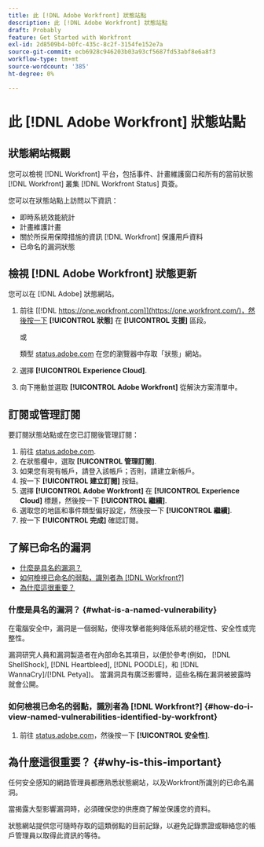 ```yaml
---
title: 此 [!DNL Adobe Workfront] 狀態站點
description: 此 [!DNL Adobe Workfront] 狀態站點
draft: Probably
feature: Get Started with Workfront
exl-id: 2d8509b4-b0fc-435c-8c2f-3154fe152e7a
source-git-commit: ecb6928c946203b03a93cf5687fd53abf8e6a8f3
workflow-type: tm+mt
source-wordcount: '385'
ht-degree: 0%

---
```


# 此 [!DNL Adobe Workfront] 狀態站點

## 狀態網站概觀

您可以檢視 [!DNL Workfront] 平台，包括事件、計畫維護窗口和所有的當前狀態 [!DNL Workfront] 叢集 [!DNL Workfront Status] 頁簽。

您可以在狀態站點上訪問以下資訊：

* 即時系統效能統計
* 計畫維護計畫
* 關於所採用保障措施的資訊 [!DNL Workfront] 保護用戶資料
* 已命名的漏洞狀態

## 檢視 [!DNL Adobe Workfront] 狀態更新

您可以在 [!DNL Adobe] 狀態網站。

1. 前往 [[!DNL https://one.workfront.com]](https://one.workfront.com/)，然後按一下 **[!UICONTROL 狀態]** 在 **[!UICONTROL 支援]** 區段。

   或

   類型 [status.adobe.com](http://status.adobe.com/) 在您的瀏覽器中存取「狀態」網站。

1. 選擇 **[!UICONTROL Experience Cloud]**.
1. 向下捲動並選取 **[!UICONTROL Adobe Workfront]** 從解決方案清單中。

## 訂閱或管理訂閱

要訂閱狀態站點或在您已訂閱後管理訂閱：

1. 前往 [status.adobe.com](http://status.adobe.com/).
1. 在狀態欄中，選取 **[!UICONTROL 管理訂閱]**.
1. 如果您有現有帳戶，請登入該帳戶；否則，請建立新帳戶。
1. 按一下 **[!UICONTROL 建立訂閱]** 按鈕。
1. 選擇 **[!UICONTROL Adobe Workfront]** 在 **[!UICONTROL Experience Cloud]** 標題，然後按一下 **[!UICONTROL 繼續]**.
1. 選取您的地區和事件類型偏好設定，然後按一下 **[!UICONTROL 繼續]**.
1. 按一下 **[!UICONTROL 完成]** 確認訂閱。

## 了解已命名的漏洞

* [什麼是具名的漏洞？](#what-is-a-named-vulnerability)
* [如何檢視已命名的弱點，識別者為 [!DNL Workfront?]](#how-do-i-view-named-vulnerabilities-identified-by-workfront)
* [為什麼這很重要？](#why-is-this-important)

### 什麼是具名的漏洞？ {#what-is-a-named-vulnerability}

在電腦安全中，漏洞是一個弱點，使得攻擊者能夠降低系統的穩定性、安全性或完整性。

漏洞研究人員和漏洞製造者在內部命名其項目，以便於參考(例如， [!DNL ShellShock], [!DNL Heartbleed], [!DNL POODLE]，和 [!DNL WannaCry]/[!DNL Petya])。 當漏洞具有廣泛影響時，這些名稱在漏洞被披露時就會公開。

### 如何檢視已命名的弱點，識別者為 [!DNL Workfront?] {#how-do-i-view-named-vulnerabilities-identified-by-workfront}

1. 前往  [status.adobe.com](https://status.adobe.com/)，然後按一下 **[!UICONTROL 安全性]**.

## 為什麼這很重要？ {#why-is-this-important}

任何安全感知的網路管理員都應熟悉狀態網站，以及Workfront所識別的已命名漏洞。

當揭露大型影響漏洞時，必須確保您的供應商了解並保護您的資料。

狀態網站提供您可隨時存取的這類弱點的目前記錄，以避免記錄票證或聯絡您的帳戶管理員以取得此資訊的等待。
